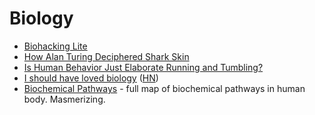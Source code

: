 # Biology

- [Biohacking Lite](http://karpathy.github.io/2020/06/11/biohacking-lite/)
- [How Alan Turing Deciphered Shark Skin](https://nautil.us/issue/68/context/how-alan-turing-deciphered-shark-skin)
- [Is Human Behavior Just Elaborate Running and Tumbling?](https://nathanieltravis.com/2022/01/17/is-human-behavior-just-elaborate-running-and-tumbling/)
- [I should have loved biology](https://jsomers.net/i-should-have-loved-biology/) ([HN](https://news.ycombinator.com/item?id=32035054))
- [Biochemical Pathways](https://biochemical-pathways.com/#/map/1) - full map of biochemical pathways in human body. Masmerizing.
